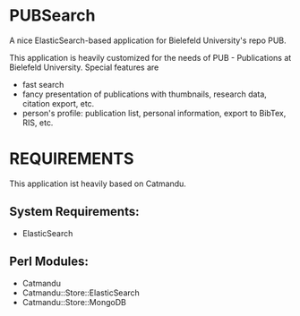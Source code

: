 PUBSearch
=========

A nice ElasticSearch-based application for Bielefeld University's repo PUB.

This application is heavily customized for the needs of PUB - Publications at Bielefeld University. Special features are
* fast search
* fancy presentation of publications with thumbnails, research data, citation export, etc.
* person's profile: publication list, personal information, export to BibTex, RIS, etc.

# REQUIREMENTS

This application ist heavily based on Catmandu.
## System Requirements:
* ElasticSearch

## Perl Modules:
* Catmandu
* Catmandu::Store::ElasticSearch
* Catmandu::Store::MongoDB
